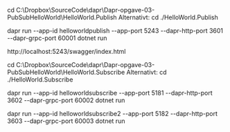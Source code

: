 cd C:\Dropbox\SourceCode\dapr\Dapr-opgave-03-PubSubHelloWorld\HelloWorld.Publish
Alternativt: cd ./HelloWorld.Publish

dapr run --app-id helloworldpublish --app-port 5243 --dapr-http-port 3601 --dapr-grpc-port 60001 dotnet run

http://localhost:5243/swagger/index.html

cd C:\Dropbox\SourceCode\dapr\Dapr-opgave-03-PubSubHelloWorld\HelloWorld.Subscribe
Alternativt: cd ./HelloWorld.Subscribe

dapr run --app-id helloworldsubscribe --app-port 5181 --dapr-http-port 3602 --dapr-grpc-port 60002 dotnet run

dapr run --app-id helloworldsubscribe2 --app-port 5182 --dapr-http-port 3603 --dapr-grpc-port 60003 dotnet run





